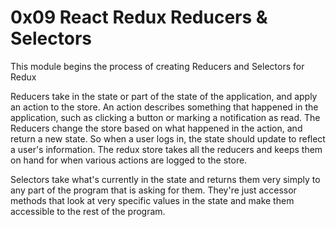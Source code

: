 # 0x09 React Redux Reducers & Selectors
This module begins the process of creating Reducers and Selectors for Redux

Reducers take in the state or part of the state of the application, and apply an action to the store. An action describes something that happened in the application, such as clicking a button or marking a notification as read. The Reducers change the store based on what happened in the action, and return a new state. So when a user logs in, the state should update to reflect a user's information. The redux store takes all the reducers and keeps them on hand for when various actions are logged to the store.

Selectors take what's currently in the state and returns them very simply to any part of the program that is asking for them. They're just accessor methods that look at very specific values in the state and make them accessible to the rest of the program.